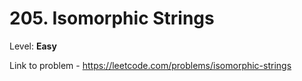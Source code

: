 # 205. Isomorphic Strings

Level: **Easy**

Link to problem - https://leetcode.com/problems/isomorphic-strings

